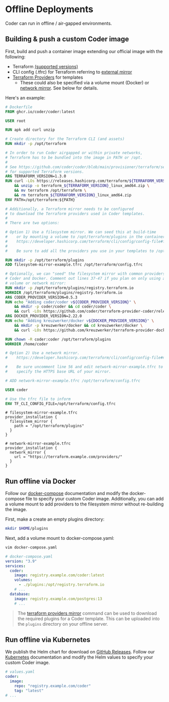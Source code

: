 # Offline Deployments

Coder can run in offline / air-gapped environments.

## Building & push a custom Coder image

First, build and push a container image extending our official image with the following:

- Terraform [(supported versions)](https://github.com/coder/coder/blob/main/provisioner/terraform/serve.go#L24-L25)
- CLI config (.tfrc) for Terraform referring to [external mirror](https://www.terraform.io/cli/config/config-file#explicit-installation-method-configuration)
- [Terraform Providers](https://registry.terraform.io) for templates
  - These could also be specified via a volume mount (Docker) or [network mirror](https://www.terraform.io/internals/provider-network-mirror-protocol). See below for details.

Here's an example:

```Dockerfile
# Dockerfile
FROM ghcr.io/coder/coder:latest

USER root

RUN apk add curl unzip

# Create directory for the Terraform CLI (and assets)
RUN mkdir -p /opt/terraform

# In order to run Coder airgapped or within private networks,
# Terraform has to be bundled into the image in PATH or /opt.
#
# See https://github.com/coder/coder/blob/main/provisioner/terraform/serve.go#L24-L25
# for supported Terraform versions.
ARG TERRAFORM_VERSION=1.3.0
RUN curl -LOs https://releases.hashicorp.com/terraform/${TERRAFORM_VERSION}/terraform_${TERRAFORM_VERSION}_linux_amd64.zip \
    && unzip -o terraform_${TERRAFORM_VERSION}_linux_amd64.zip \
    && mv terraform /opt/terraform \
    && rm terraform_${TERRAFORM_VERSION}_linux_amd64.zip
ENV PATH=/opt/terraform:${PATH}

# Additionally, a Terraform mirror needs to be configured
# to download the Terraform providers used in Coder templates.
#
# There are two options:

# Option 1) Use a filesystem mirror. We can seed this at build-time
#    or by mounting a volume to /opt/terraform/plugins in the container.
#    https://developer.hashicorp.com/terraform/cli/config/config-file#filesystem_mirror
#
#    Be sure to add all the providers you use in your templates to /opt/terraform/plugins

RUN mkdir -p /opt/terraform/plugins
ADD filesystem-mirror-example.tfrc /opt/terraform/config.tfrc

# Optionally, we can "seed" the filesystem mirror with common providers.
# Coder and Docker. Comment out lines 37-47 if you plan on only using a
# volume or network mirror:
RUN mkdir -p /opt/terraform/plugins/registry.terraform.io
WORKDIR /opt/terraform/plugins/registry.terraform.io
ARG CODER_PROVIDER_VERSION=0.5.3
RUN echo "Adding coder/coder v${CODER_PROVIDER_VERSION}" \
    && mkdir -p coder/coder && cd coder/coder \
    && curl -LOs https://github.com/coder/terraform-provider-coder/releases/download/v${CODER_PROVIDER_VERSION}/terraform-provider-coder_${CODER_PROVIDER_VERSION}_linux_amd64.zip
ARG DOCKER_PROVIDER_VERSION=2.22.0
RUN echo "Adding kreuzwerker/docker v${DOCKER_PROVIDER_VERSION}" \
    && mkdir -p kreuzwerker/docker && cd kreuzwerker/docker \
    && curl -LOs https://github.com/kreuzwerker/terraform-provider-docker/releases/download/v${DOCKER_PROVIDER_VERSION}/terraform-provider-docker_${DOCKER_PROVIDER_VERSION}_linux_amd64.zip

RUN chown -R coder:coder /opt/terraform/plugins
WORKDIR /home/coder

# Option 2) Use a network mirror.
#    https://developer.hashicorp.com/terraform/cli/config/config-file#network_mirror

#    Be sure uncomment line 56 and edit network-mirror-example.tfrc to
#    specify the HTTPS base URL of your mirror.

# ADD network-mirror-example.tfrc /opt/terraform/config.tfrc

USER coder

# Use the tfrc file to inform
ENV TF_CLI_CONFIG_FILE=/opt/terraform/config.tfrc
```

```hcl
# filesystem-mirror-example.tfrc
provider_installation {
  filesystem_mirror {
    path = "/opt/terraform/plugins"
  }
}
```

```hcl
# network-mirror-example.tfrc
provider_installation {
  network_mirror {
    url = "https://terraform.example.com/providers/"
  }
}
```

## Run offline via Docker

Follow our [docker-compose](./docker.md#run-coder-with-docker-compose) documentation and modify the docker-compose file to specify your custom Coder image. Additionally, you can add a volume mount to add providers to the filesystem mirror without re-building the image.

First, make a create an empty plugins directory:

```sh
mkdir $HOME/plugins
```

Next, add a volume mount to docker-compose.yaml:

```sh
vim docker-compose.yaml
```

```yaml
# docker-compose.yaml
version: "3.9"
services:
  coder:
    image: registry.example.com/coder:latest
    volumes:
      - ./plugins:/opt/registry.terraform.io
    # ...
  database:
    image: registry.example.com/postgres:13
    # ...
```

> The [terraform providers mirror](https://www.terraform.io/cli/commands/providers/mirror) command can be used to download the required plugins for a Coder template. This can be uploaded into the `plugins` directory on your offline server.

## Run offline via Kubernetes

We publish the Helm chart for download on [GitHub Releases](https://github.com/coder/coder/releases). Follow our [Kubernetes](./kubernetes.md) documentation and modify the Helm values to specify your custom Coder image.

```yaml
# values.yaml
coder:
  image:
    repo: "registry.example.com/coder"
    tag: "latest"
# ...
```
